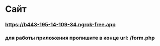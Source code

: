 # Сайт
### https://b443-195-14-109-34.ngrok-free.app 
### для работы приложения пропишите в конце url: /form.php
